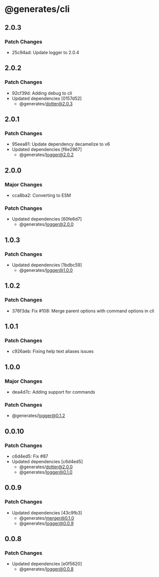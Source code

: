 # @generates/cli

## 2.0.3

### Patch Changes

- 25c94ad: Update logger to 2.0.4

## 2.0.2

### Patch Changes

- 92cf39d: Adding debug to cli
- Updated dependencies [0157d52]
  - @generates/dotter@2.0.3

## 2.0.1

### Patch Changes

- 95eea81: Update dependency decamelize to v6
- Updated dependencies [f6e2967]
  - @generates/logger@2.0.2

## 2.0.0

### Major Changes

- cca8ba2: Converting to ESM

### Patch Changes

- Updated dependencies [60fe6d7]
  - @generates/logger@2.0.0

## 1.0.3

### Patch Changes

- Updated dependencies [1bdbc59]
  - @generates/logger@1.0.0

## 1.0.2

### Patch Changes

- 376f3da: Fix #108: Merge parent options with command options in cli

## 1.0.1

### Patch Changes

- c926aeb: Fixing help text aliases issues

## 1.0.0

### Major Changes

- dea4d7c: Adding support for commands

### Patch Changes

- @generates/logger@0.1.2

## 0.0.10

### Patch Changes

- c6d4ed5: Fix #87
- Updated dependencies [c6d4ed5]
  - @generates/dotter@2.0.0
  - @generates/logger@0.1.0

## 0.0.9

### Patch Changes

- Updated dependencies [43c9fb3]
  - @generates/merger@0.1.0
  - @generates/logger@0.0.9

## 0.0.8

### Patch Changes

- Updated dependencies [e0f5620]
  - @generates/logger@0.0.8
